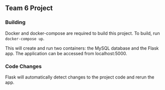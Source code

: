 ## Team 6 Project

### Building

Docker and docker-compose are required to build this project. To build, run `docker-compose up`.

This will create and run two containers: the MySQL database and the Flask app. The application can be accessed from localhost:5000.

### Code Changes

Flask will automatically detect changes to the project code and rerun the app.

